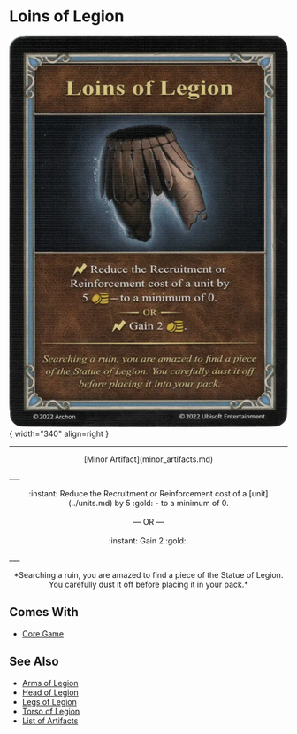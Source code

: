 # Loins of Legion

![Loins of Legion](../assets/artifacts_minor-loins_of_legion.webp){ width="340" align=right }
___
<p style="text-align: center;" markdown>[Minor Artifact](minor_artifacts.md)</p>
___
<p style="text-align: center;" markdown>:instant: Reduce the Recruitment or Reinforcement cost of a [unit](../units.md) by 5 :gold: - to a minimum of 0.<br><br>— OR —<br><br>:instant: Gain 2 :gold:.</p>
___
<p style="text-align: center;" markdown>*Searching a ruin, you are amazed to find a piece of the Statue of Legion. You carefully dust it off before placing it in your pack.*</p>


## Comes With

- [Core Game](../content.md)


## See Also

- [Arms of Legion](arms_of_legion.md)
- [Head of Legion](head_of_legion.md)
- [Legs of Legion](legs_of_legion.md)
- [Torso of Legion](torso_of_legion.md)
- [List of Artifacts](../artifacts.md)

